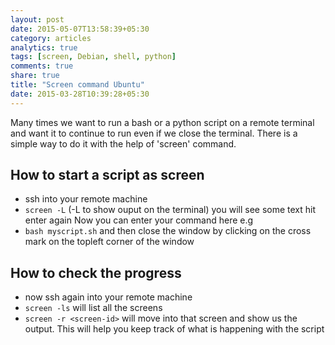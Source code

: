 ```yaml
---
layout: post
date: 2015-05-07T13:58:39+05:30
category: articles
analytics: true
tags: [screen, Debian, shell, python]
comments: true
share: true
title: "Screen command Ubuntu"
date: 2015-03-28T10:39:28+05:30
---
```


Many times we want to run a bash or a python script on a remote terminal  and want it to continue to run even if we close the terminal. There is a simple way to do it with the help of 'screen' command.

How to start a script as screen
-------------------------------
* ssh into your remote machine
* `screen -L` (-L to show ouput on the terminal) you will see some text hit enter again Now you can enter your command here e.g
* `bash myscript.sh` and then close the window by clicking on the cross mark on the topleft corner of the window

How to check the progress
-------------------------
* now ssh again into your remote machine
* `screen -ls` will list all the screens 
* `screen -r <screen-id>` will move into that screen and show us the output. This will help you keep track of what is happening with the script


